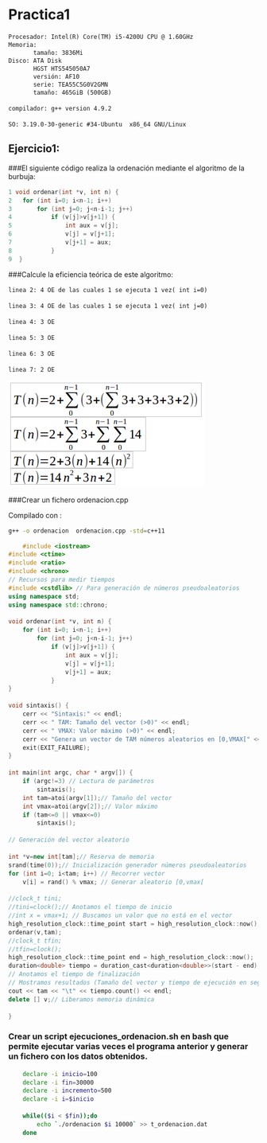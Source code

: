 # Practica1

```
Procesador: Intel(R) Core(TM) i5-4200U CPU @ 1.60GHz
Memoria:
       tamaño: 3836Mi
Disco: ATA Disk
       HGST HTS545050A7
       versión: AF10
       serie: TEA55C5G0V2GMN
       tamaño: 465GiB (500GB)

compilador: g++ version 4.9.2

SO: 3.19.0-30-generic #34-Ubuntu  x86_64 GNU/Linux
```


## Ejercicio1:

###El siguiente código realiza la ordenación mediante el algoritmo de la burbuja:

```c++ 
1 void ordenar(int *v, int n) {
2	for (int i=0; i<n-1; i++)
3		for (int j=0; j<n-i-1; j++)
4			if (v[j]>v[j+1]) {
5				int aux = v[j];
6				v[j] = v[j+1];
7				v[j+1] = aux;
8			}
9  }
``` 
###Calcule la eficiencia teórica de este algoritmo:


```
linea 2: 4 OE de las cuales 1 se ejecuta 1 vez( int i=0)

linea 3: 4 OE de las cuales 1 se ejecuta 1 vez( int j=0)

linea 4: 3 OE

linea 5: 3 OE

linea 6: 3 OE

linea 7: 2 OE
```


			

![pr1-1](https://github.com/NAEL1/ED/blob/master/practica1/pr1-1.png)


###Crear un fichero ordenacion.cpp

Compilado con : 
```bash
g++ -o ordenacion  ordenacion.cpp -std=c++11
```
```c++
	#include <iostream>
#include <ctime>
#include <ratio>
#include <chrono>
// Recursos para medir tiempos
#include <cstdlib> // Para generación de números pseudoaleatorios
using namespace std;
using namespace std::chrono;

void ordenar(int *v, int n) {
	for (int i=0; i<n-1; i++)
		for (int j=0; j<n-i-1; j++)
			if (v[j]>v[j+1]) {
				int aux = v[j];
				v[j] = v[j+1];
				v[j+1] = aux;
			}
}

void sintaxis() {
	cerr << "Sintaxis:" << endl;
	cerr << " TAM: Tamaño del vector (>0)" << endl;
	cerr << " VMAX: Valor máximo (>0)" << endl;
	cerr << "Genera un vector de TAM números aleatorios en [0,VMAX[" << endl;
	exit(EXIT_FAILURE);
}

int main(int argc, char * argv[]) {
	if (argc!=3) // Lectura de parámetros
		sintaxis();
	int tam=atoi(argv[1]);// Tamaño del vector
	int vmax=atoi(argv[2]);// Valor máximo
	if (tam<=0 || vmax<=0)
		sintaxis();

// Generación del vector aleatorio

int *v=new int[tam];// Reserva de memoria
srand(time(0));// Inicialización generador números pseudoaleatorios
for (int i=0; i<tam; i++) // Recorrer vector
	v[i] = rand() % vmax; // Generar aleatorio [0,vmax[

//clock_t tini;
//tini=clock();// Anotamos el tiempo de inicio
//int x = vmax+1; // Buscamos un valor que no está en el vector
high_resolution_clock::time_point start = high_resolution_clock::now();
ordenar(v,tam);
//clock_t tfin;
//tfin=clock();
high_resolution_clock::time_point end = high_resolution_clock::now();
duration<double> tiempo = duration_cast<duration<double>>(start - end);
// Anotamos el tiempo de finalización
// Mostramos resultados (Tamaño del vector y tiempo de ejecución en seg.)
cout << tam << "\t" << tiempo.count() << endl;
delete [] v;// Liberamos memoria dinámica

}
```


### Crear un script ejecuciones_ordenacion.sh en bash que permite ejecutar varias veces el programa anterior y generar un fichero con los datos obtenidos.

```bash
	declare -i inicio=100
	declare -i fin=30000
	declare -i incremento=500
	declare -i i=$inicio

	while(($i < $fin));do
		echo `./ordenacion $i 10000` >> t_ordenacion.dat
	done
```

